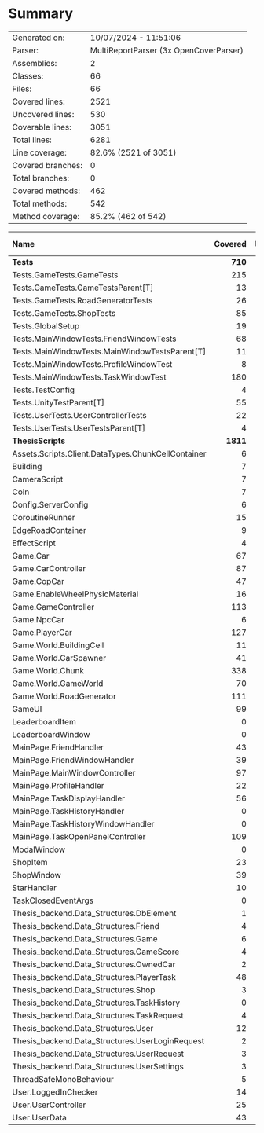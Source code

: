 ﻿# Summary
|||
|:---|:---|
| Generated on: | 10/07/2024 - 11:51:06 |
| Parser: | MultiReportParser (3x OpenCoverParser) |
| Assemblies: | 2 |
| Classes: | 66 |
| Files: | 66 |
| Covered lines: | 2521 |
| Uncovered lines: | 530 |
| Coverable lines: | 3051 |
| Total lines: | 6281 |
| Line coverage: | 82.6% (2521 of 3051) |
| Covered branches: | 0 |
| Total branches: | 0 |
| Covered methods: | 462 |
| Total methods: | 542 |
| Method coverage: | 85.2% (462 of 542) |

|**Name**|**Covered**|**Uncovered**|**Coverable**|**Total**|**Line coverage**|**Covered**|**Total**|**Branch coverage**|**Covered**|**Total**|**Method coverage**|
|:---|---:|---:|---:|---:|---:|---:|---:|---:|---:|---:|---:|
|**Tests**|**710**|**24**|**734**|**1365**|**96.7%**|**0**|**0**|****|**56**|**56**|**100%**|
|Tests.GameTests.GameTests|215|0|215|350|100%|0|0||16|16|100%|
|Tests.GameTests.GameTestsParent[T]|13|9|22|45|59%|0|0||1|1|100%|
|Tests.GameTests.RoadGeneratorTests|26|0|26|54|100%|0|0||3|3|100%|
|Tests.GameTests.ShopTests|85|3|88|155|96.5%|0|0||6|6|100%|
|Tests.GlobalSetup|19|0|19|53|100%|0|0||4|4|100%|
|Tests.MainWindowTests.FriendWindowTests|68|0|68|127|100%|0|0||4|4|100%|
|Tests.MainWindowTests.MainWindowTestsParent[T]|11|9|20|40|55%|0|0||1|1|100%|
|Tests.MainWindowTests.ProfileWindowTest|8|0|8|29|100%|0|0||1|1|100%|
|Tests.MainWindowTests.TaskWindowTest|180|0|180|281|100%|0|0||10|10|100%|
|Tests.TestConfig|4|0|4|47|100%|0|0||1|1|100%|
|Tests.UnityTestParent[T]|55|3|58|112|94.8%|0|0||5|5|100%|
|Tests.UserTests.UserControllerTests|22|0|22|48|100%|0|0||3|3|100%|
|Tests.UserTests.UserTestsParent[T]|4|0|4|24|100%|0|0||1|1|100%|
|**ThesisScripts**|**1811**|**506**|**2317**|**4916**|**78.1%**|**0**|**0**|****|**406**|**486**|**83.5%**|
|Assets.Scripts.Client.DataTypes.ChunkCellContainer|6|0|6|15|100%|0|0||5|5|100%|
|Building|7|2|9|33|77.7%|0|0||5|7|71.4%|
|CameraScript|7|0|7|24|100%|0|0||2|2|100%|
|Coin|7|0|7|16|100%|0|0||2|2|100%|
|Config.ServerConfig|6|1|7|98|85.7%|0|0||6|7|85.7%|
|CoroutineRunner|15|0|15|33|100%|0|0||3|3|100%|
|EdgeRoadContainer|9|0|9|15|100%|0|0||7|7|100%|
|EffectScript|4|0|4|20|100%|0|0||2|2|100%|
|Game.Car|67|18|85|143|78.8%|0|0||13|13|100%|
|Game.CarController|87|32|119|238|73.1%|0|0||14|18|77.7%|
|Game.CopCar|47|9|56|93|83.9%|0|0||1|1|100%|
|Game.EnableWheelPhysicMaterial|16|0|16|37|100%|0|0||2|2|100%|
|Game.GameController|113|7|120|189|94.1%|0|0||25|25|100%|
|Game.NpcCar|6|0|6|19|100%|0|0||1|1|100%|
|Game.PlayerCar|127|33|160|233|79.3%|0|0||17|17|100%|
|Game.World.BuildingCell|11|0|11|30|100%|0|0||7|7|100%|
|Game.World.CarSpawner|41|2|43|79|95.3%|0|0||4|5|80%|
|Game.World.Chunk|338|32|370|595|91.3%|0|0||27|29|93.1%|
|Game.World.GameWorld|70|16|86|147|81.3%|0|0||7|7|100%|
|Game.World.RoadGenerator|111|23|134|234|82.8%|0|0||8|9|88.8%|
|GameUI|99|16|115|218|86%|0|0||24|28|85.7%|
|LeaderboardItem|0|4|4|17|0%|0|0||0|1|0%|
|LeaderboardWindow|0|43|43|94|0%|0|0||0|5|0%|
|MainPage.FriendHandler|43|0|43|124|100%|0|0||7|7|100%|
|MainPage.FriendWindowHandler|39|20|59|153|66.1%|0|0||7|9|77.7%|
|MainPage.MainWindowController|97|38|135|311|71.8%|0|0||14|17|82.3%|
|MainPage.ProfileHandler|22|3|25|93|88%|0|0||4|5|80%|
|MainPage.TaskDisplayHandler|56|17|73|191|76.7%|0|0||10|11|90.9%|
|MainPage.TaskHistoryHandler|0|12|12|53|0%|0|0||0|1|0%|
|MainPage.TaskHistoryWindowHandler|0|30|30|93|0%|0|0||0|5|0%|
|MainPage.TaskOpenPanelController|109|6|115|282|94.7%|0|0||15|15|100%|
|ModalWindow|0|38|38|71|0%|0|0||0|4|0%|
|ShopItem|23|0|23|62|100%|0|0||8|8|100%|
|ShopWindow|39|13|52|103|75%|0|0||6|8|75%|
|StarHandler|10|0|10|28|100%|0|0||1|1|100%|
|TaskClosedEventArgs|0|4|4|14|0%|0|0||0|1|0%|
|Thesis_backend.Data_Structures.DbElement|1|1|2|11|50%|0|0||2|3|66.6%|
|Thesis_backend.Data_Structures.Friend|4|1|5|18|80%|0|0||9|10|90%|
|Thesis_backend.Data_Structures.Game|6|2|8|18|75%|0|0||12|15|80%|
|Thesis_backend.Data_Structures.GameScore|4|2|6|19|66.6%|0|0||8|11|72.7%|
|Thesis_backend.Data_Structures.OwnedCar|2|3|5|21|40%|0|0||4|9|44.4%|
|Thesis_backend.Data_Structures.PlayerTask|48|12|60|84|80%|0|0||21|23|91.3%|
|Thesis_backend.Data_Structures.Shop|3|1|4|14|75%|0|0||6|7|85.7%|
|Thesis_backend.Data_Structures.TaskHistory|0|6|6|20|0%|0|0||0|11|0%|
|Thesis_backend.Data_Structures.TaskRequest|4|0|4|16|100%|0|0||8|8|100%|
|Thesis_backend.Data_Structures.User|12|1|13|25|92.3%|0|0||25|26|96.1%|
|Thesis_backend.Data_Structures.UserLoginRequest|2|0|2|14|100%|0|0||4|4|100%|
|Thesis_backend.Data_Structures.UserRequest|3|0|3|15|100%|0|0||6|6|100%|
|Thesis_backend.Data_Structures.UserSettings|3|1|4|15|75%|0|0||6|8|75%|
|ThreadSafeMonoBehaviour|5|0|5|12|100%|0|0||3|3|100%|
|User.LoggedInChecker|14|12|26|77|53.8%|0|0||3|5|60%|
|User.UserController|25|45|70|200|35.7%|0|0||5|12|41.6%|
|User.UserData|43|0|43|139|100%|0|0||30|30|100%|
